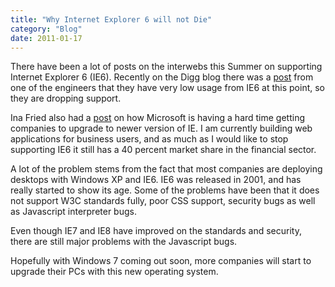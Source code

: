 ```yaml
---
title: "Why Internet Explorer 6 will not Die"
category: "Blog"
date: 2011-01-17
---
```



There have been a lot of posts on the interwebs this Summer on supporting Internet Explorer 6 (IE6). Recently on the Digg blog there was a [post](http://blog.digg.com/?p=878) from one of the engineers that they have very low usage from IE6 at this point, so they are dropping support.

Ina Fried also had a [post](http://news.cnet.com/8301-13860_3-10309072-56.html?tag=mncol) on how Microsoft is having a hard time getting companies to upgrade to newer version of IE. I am currently building web applications for business users, and as much as I would like to stop supporting IE6 it still has a 40 percent market share in the financial sector.

A lot of the problem stems from the fact that most companies are deploying desktops with Windows XP and IE6\. IE6 was released in 2001, and has really started to show its age. Some of the problems have been that it does not support W3C standards fully, poor CSS support, security bugs as well as Javascript interpreter bugs.

Even though IE7 and IE8 have improved on the standards and security, there are still major problems with the Javascript bugs.

Hopefully with Windows 7 coming out soon, more companies will start to upgrade their PCs with this new operating system.